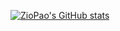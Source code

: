 [![ZioPao's GitHub stats](https://github-readme-stats.vercel.app/api?username=ZioPao)](https://github.com/ZioPao/github-readme-stats)

